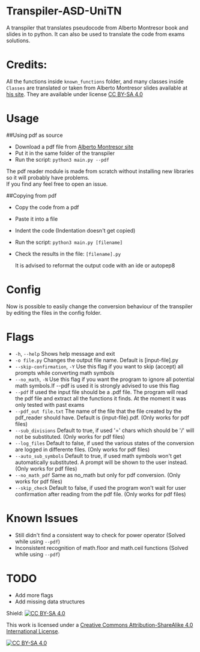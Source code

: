 # Transpiler-ASD-UniTN

A transpiler that translates pseudocode from Alberto Montresor book and slides in to python.
It can also be used to translate the code from exams solutions.

# Credits:
All the functions inside `known_functions` folder, and many classes inside `Classes` are translated or taken from Alberto Montresor slides available at
[his site](https://cricca.disi.unitn.it/montresor/). They are available under license [CC BY-SA 4.0](https://creativecommons.org/licenses/by-sa/4.0/)

# Usage
##Using pdf as source
- Download a pdf file from [Alberto Montresor site](https://cricca.disi.unitn.it/montresor/teaching/asd/materiale/esercizi/)
- Put it in the same folder of the transpiler
- Run the script: `python3 main.py --pdf` 

The pdf reader module is made from scratch without installing new libraries so it will probably have problems.<br/>
If you find any feel free to open an issue.

##Copying from pdf
- Copy the code from a pdf
- Paste it into a file
- Indent the code (Indentation doesn't get copied)
- Run the script: `python3 main.py [filename]`
- Check the results in the file: `[filename].py` 


    It is advised to reformat the output code with an ide or autopep8

# Config
Now is possible to easily change the conversion behaviour of the transpiler by editing
the files in the config folder.

# Flags

- `-h`, `--help`            Shows help message and exit
- `-o file.py`            Changes the output file name. Default is [input-file].py
- `--skip-confirmation`, `-Y` Use this flag if you want to skip (accept) all prompts while converting math symbols
- `--no_math`, `-N`         Use this flag if you want the program to ignore all potential math symbols.If --pdf is used it is strongly advised to use this flag
- `--pdf`                 If used the input file should be a .pdf file. The program will read the pdf file and extract all the functions it finds. At the moment it was only tested with past exams
- `--pdf_out file.txt`    The name of the file that the file created by the pdf_reader should have. Default is {input-file}.pdf. (Only works for pdf files)
- `--sub_divisions`       Default to true, if used '=' chars which should be '/' will not be substituted. (Only works for pdf files)
- `--log_files`           Default to false, if used the various states of the conversion are logged in differente files. (Only works for pdf files)
- `--auto_sub_symbols`    Default to true, if used math symbols won't get automatically substituted. A prompt will be shown to the user instead. (Only works for pdf files)
- `--no_math_pdf`         Same as no_math but only for pdf conversion. (Only works for pdf files)
- `--skip_check`          Default to false, if used the program won't wait for user confirmation after reading from the pdf file. (Only works for pdf files)


# Known Issues

- Still didn't find a consistent way to check for power operator (Solved while using `--pdf`)
- Inconsistent recognition of math.floor and math.ceil functions (Solved while using `--pdf`)

# TODO

- Add more flags
- Add missing data structures

Shield: [![CC BY-SA 4.0][cc-by-sa-shield]][cc-by-sa]

This work is licensed under a
[Creative Commons Attribution-ShareAlike 4.0 International License][cc-by-sa].

[![CC BY-SA 4.0][cc-by-sa-image]][cc-by-sa]

[cc-by-sa]: http://creativecommons.org/licenses/by-sa/4.0/
[cc-by-sa-image]: https://licensebuttons.net/l/by-sa/4.0/88x31.png
[cc-by-sa-shield]: https://img.shields.io/badge/License-CC%20BY--SA%204.0-lightgrey.svg
